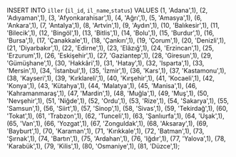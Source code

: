 
INSERT INTO `iller` (`il_id`, `il_name`,`status`) VALUES
(1, 'Adana',1),
(2, 'Adıyaman',1),
(3, 'Afyonkarahisar',1),
(4, 'Ağrı',1),
(5, 'Amasya',1),
(6, 'Ankara',1),
(7, 'Antalya',1),
(8, 'Artvin',1),
(9, 'Aydın',1),
(10, 'Balıkesir',1),
(11, 'Bilecik',1),
(12, 'Bingöl',1),
(13, 'Bitlis',1),
(14, 'Bolu',1),
(15, 'Burdur',1),
(16, 'Bursa',1),
(17, 'Çanakkale',1),
(18, 'Çankırı',1),
(19, 'Çorum',1),
(20, 'Denizli',1),
(21, 'Diyarbakır',1),
(22, 'Edirne',1),
(23, 'Elâzığ',1),
(24, 'Erzincan',1),
(25, 'Erzurum',1),
(26, 'Eskişehir',1),
(27, 'Gaziantep',1),
(28, 'Giresun',1),
(29, 'Gümüşhane',1),
(30, 'Hakkâri',1),
(31, 'Hatay',1),
(32, 'Isparta',1),
(33, 'Mersin',1),
(34, 'İstanbul',1),
(35, 'İzmir',1),
(36, 'Kars',1),
(37, 'Kastamonu',1),
(38, 'Kayseri',1),
(39, 'Kırklareli',1),
(40, 'Kırşehir',1),
(41, 'Kocaeli',1),
(42, 'Konya',1),
(43, 'Kütahya',1),
(44, 'Malatya',1),
(45, 'Manisa',1),
(46, 'Kahramanmaraş',1),
(47, 'Mardin',1),
(48, 'Muğla',1),
(49, 'Muş',1),
(50, 'Nevşehir',1),
(51, 'Niğde',1),
(52, 'Ordu',1),
(53, 'Rize',1),
(54, 'Sakarya',1),
(55, 'Samsun',1),
(56, 'Siirt',1),
(57, 'Sinop',1),
(58, 'Sivas',1),
(59, 'Tekirdağ',1),
(60, 'Tokat',1),
(61, 'Trabzon',1),
(62, 'Tunceli',1),
(63, 'Şanlıurfa',1),
(64, 'Uşak',1),
(65, 'Van',1),
(66, 'Yozgat',1),
(67, 'Zonguldak',1),
(68, 'Aksaray',1),
(69, 'Bayburt',1),
(70, 'Karaman',1),
(71, 'Kırıkkale',1),
(72, 'Batman',1),
(73, 'Şırnak',1),
(74, 'Bartın',1),
(75, 'Ardahan',1),
(76, 'Iğdır',1),
(77, 'Yalova',1),
(78, 'Karabük',1),
(79, 'Kilis',1),
(80, 'Osmaniye',1),
(81, 'Düzce',1);